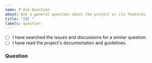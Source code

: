 ```yaml
---
name: ❓ Ask Question
about: Ask a general question about the project or its features.
title: "[Q] "
labels: question
---
```


- [ ] I have searched the issues and discussions for a similar question.
- [ ] I have read the project's documentation and guidelines.

### Question

<!-- Please describe the question you have in detail. -->
